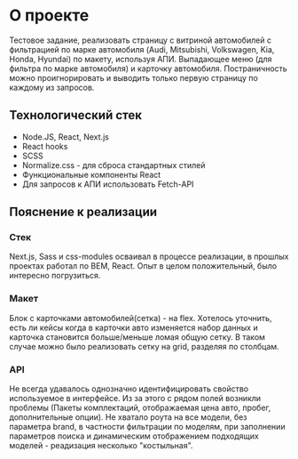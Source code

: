 # О проекте

Тестовое задание, реализовать страницу с витриной автомобилей с фильтрацией по марке автомобиля (Audi, Mitsubishi, Volkswagen, Kia, Honda, Hyundai) по макету, используя АПИ.
Выпадающее меню (для фильтра по марке автомобиля) и карточку автомобиля. Постраничность можно проигнорировать и выводить только первую страницу по каждому из запросов.

## Технологический стек

- Node.JS, React, Next.js
- React hooks
- SCSS
- Normalize.css - для сброса стандартных стилей
- Функциональные компоненты React
- Для запросов к АПИ использовать Fetch-API

## Пояснение к реализации

### Стек
Next.js, Sass и css-modules осваивал в процессе реализации, в прошлых проектах работал по BEM, React. Опыт в целом положительный, было интересно погрузиться.

### Макет
Блок с карточками автомобилей(сетка) - на flex. Хотелось уточнить, есть ли кейсы когда в карточки авто изменяется набор данных и карточка становится больше/меньше ломая общую сетку. В таком случае можно было реализовать сетку на grid, разделяя по столбцам.

### API
Не всегда удавалось однозначно идентифицировать свойство используемое в интерфейсе. Из за этого с рядом полей возникли проблемы (Пакеты комплектаций, отображаемая цена авто, пробег, дополнительные опции). Не хватало роута на все модели, без параметра brand, в частности фильтрации по моделям, при заполнении параметров поиска и динамическим отображением подходящих моделей - реадизация несколько "костыльная".

